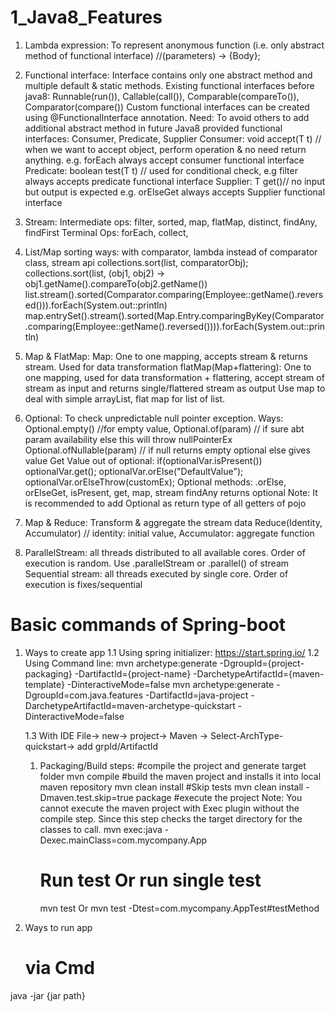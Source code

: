 # 1_Java8_Features
 1. Lambda expression: To represent anonymous function (i.e. only abstract method of functional interface) //(parameters) -> {Body};
 2. Functional interface: Interface contains only one abstract method and multiple default & static methods.
  Existing functional interfaces before java8: Runnable(run()), Callable(call()), Comparable(compareTo()), Comparator(compare())
   Custom functional interfaces can be created using @FunctionalInterface annotation. Need: To avoid others to add additional abstract method in future
  Java8 provided functional interfaces: Consumer, Predicate, Supplier
    Consumer: void accept(T t) // when we want to accept object, perform operation & no need return anything. e.g. forEach always accept consumer functional interface
    Predicate: boolean test(T t) // used for conditional check, e.g filter always accepts predicate functional interface
    Supplier: T get()// no input but output is expected e.g. orElseGet always accepts Supplier functional interface
 3. Stream: 
    Intermediate ops: filter, sorted, map, flatMap, distinct, findAny, findFirst
    Terminal Ops: forEach, collect,
 4. List/Map sorting ways: with comparator, lambda instead of comparator class, stream api
        collections.sort(list, comparatorObj);
        collections.sort(list, (obj1, obj2) -> obj1.getName().compareTo(obj2.getName())
        list.stream().sorted(Comparator.comparing(Employee::getName().reversed())).forEach(System.out::println)
        map.entrySet().stream().sorted(Map.Entry.comparingByKey(Comparator.comparing(Employee::getName().reversed()))).forEach(System.out::println)
 5. Map & FlatMap:
     Map: One to one mapping, accepts stream & returns stream. Used for data transformation
     flatMap(Map+flattering): One to one mapping, used for data transformation + flattering, accept stream of stream as input and returns single/flattered stream as output
   Use map to deal with simple arrayList, flat map for list of list.

 6. Optional: To check unpredictable null pointer exception. 
   Ways: Optional.empty() //for empty value, 
         Optional.of(param) // if sure abt param availability else this will throw nullPointerEx 
         Optional.ofNullable(param) // if null returns empty optional else gives value
   Get Value out of optional: 
       if(optionalVar.isPresent()) optionalVar.get();
       optionalVar.orElse("DefaultValue");
       optionalVar.orElseThrow(customEx);
  Optional methods: .orElse, orElseGet, isPresent, get, map, 
            stream findAny returns optional
   Note: It is recommended to add Optional as return type of all getters of pojo

 7. Map & Reduce: Transform & aggregate the stream data
    Reduce(Identity, Accumulator) // identity: initial value, Accumulator: aggregate function

 8. ParallelStream:  all threads distributed to all available cores. Order of execution is random. Use .parallelStream or .parallel() of stream
   Sequential stream: all threads executed by single core. Order of execution is fixes/sequential
# Basic commands of Spring-boot 
1. Ways to create app
   1.1 Using spring initializer: https://start.spring.io/
   1.2 Using Command line: 
   mvn archetype:generate
     -DgroupId={project-packaging}
     -DartifactId={project-name}
     -DarchetypeArtifactId={maven-template}
     -DinteractiveMode=false
   mvn archetype:generate -DgroupId=com.java.features -DartifactId=java-project -DarchetypeArtifactId=maven-archetype-quickstart -DinteractiveMode=false

   1.3 With IDE File-> new-> project-> Maven -> Select-ArchType-quickstart-> add grpId/ArtifactId

   1. Packaging/Build steps:
      #compile the project and generate target folder
      mvn compile
      #build the maven project and installs it into local maven repository
      mvn clean install 
      #Skip tests
      mvn clean install -Dmaven.test.skip=true package
      #execute the project Note: You cannot execute the maven project with Exec plugin without the compile step. Since this step checks the target directory for the classes to call.
      mvn exec:java -Dexec.mainClass=com.mycompany.App
      # Run test Or run single test
      mvn test   Or  mvn test -Dtest=com.mycompany.AppTest#testMethod
   
2. Ways to run app
    # via Cmd
  java -jar {jar path} 